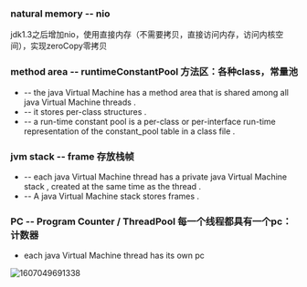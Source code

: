 ### natural memory -- nio   

jdk1.3之后增加nio，使用直接内存（不需要拷贝，直接访问内存，访问内核空间），实现zeroCopy零拷贝  

### method area -- runtimeConstantPool 方法区：各种class，常量池  

- -- the java Virtual Machine has a method area that is  shared among all java Virtual Machine threads .
- -- it stores per-class structures . 
- -- a run-time constant pool is a per-class or per-interface run-time representation of the constant_pool table in a class file .

### jvm stack -- frame 存放栈帧    

- -- each java Virtual Machine thread has a private java Virtual Machine stack , created at the same time as the thread .  
- -- A java Virtual Machine stack stores frames .    

### PC -- Program Counter / ThreadPool 每一个线程都具有一个pc：计数器 

- each java Virtual Machine thread has its own pc  

![1607049691338](C:\Users\admin\AppData\Roaming\Typora\typora-user-images\1607049691338.png)